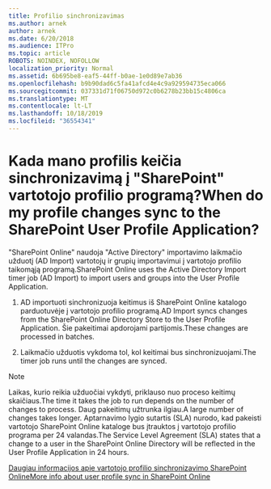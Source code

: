 ```yaml
---
title: Profilio sinchronizavimas
ms.author: arnek
author: arnek
ms.date: 6/20/2018
ms.audience: ITPro
ms.topic: article
ROBOTS: NOINDEX, NOFOLLOW
localization_priority: Normal
ms.assetid: 6b695be8-eaf5-44ff-b0ae-1e0d89e7ab36
ms.openlocfilehash: b9b90dad6c5fa41afcd4e4c9a929594735eca066
ms.sourcegitcommit: 037331d71f06750d972c0b6278b23bb15c4806ca
ms.translationtype: MT
ms.contentlocale: lt-LT
ms.lasthandoff: 10/18/2019
ms.locfileid: "36554341"
---
```

# <a name="when-do-my-profile-changes-sync-to-the-sharepoint-user-profile-application"></a><span data-ttu-id="29414-102">Kada mano profilis keičia sinchronizavimą į "SharePoint" vartotojo profilio programą?</span><span class="sxs-lookup"><span data-stu-id="29414-102">When do my profile changes sync to the SharePoint User Profile Application?</span></span>

<span data-ttu-id="29414-103">"SharePoint Online" naudoja "Active Directory" importavimo laikmačio užduotį (AD Import) vartotojų ir grupių importavimui į vartotojo profilio taikomąją programą.</span><span class="sxs-lookup"><span data-stu-id="29414-103">SharePoint Online uses the Active Directory Import timer job (AD Import) to import users and groups into the User Profile Application.</span></span> 
  
1. <span data-ttu-id="29414-104">AD importuoti sinchronizuoja keitimus iš SharePoint Online katalogo parduotuvėje į vartotojo profilio programą.</span><span class="sxs-lookup"><span data-stu-id="29414-104">AD Import syncs changes from the SharePoint Online Directory Store to the User Profile Application.</span></span> <span data-ttu-id="29414-105">Šie pakeitimai apdorojami partijomis.</span><span class="sxs-lookup"><span data-stu-id="29414-105">These changes are processed in batches.</span></span>
    
2. <span data-ttu-id="29414-106">Laikmačio užduotis vykdoma tol, kol keitimai bus sinchronizuojami.</span><span class="sxs-lookup"><span data-stu-id="29414-106">The timer job runs until the changes are synced.</span></span>
    
> [!NOTE]
> <span data-ttu-id="29414-107">Laikas, kurio reikia užduočiai vykdyti, priklauso nuo proceso keitimų skaičiaus.</span><span class="sxs-lookup"><span data-stu-id="29414-107">The time it takes the job to run depends on the number of changes to process.</span></span> <span data-ttu-id="29414-108">Daug pakeitimų užtrunka ilgiau.</span><span class="sxs-lookup"><span data-stu-id="29414-108">A large number of changes takes longer.</span></span> <span data-ttu-id="29414-109">Aptarnavimo lygio sutartis (SLA) nurodo, kad pakeisti vartotojo SharePoint Online kataloge bus įtrauktos į vartotojo profilio programa per 24 valandas.</span><span class="sxs-lookup"><span data-stu-id="29414-109">The Service Level Agreement (SLA) states that a change to a user in the SharePoint Online Directory will be reflected in the User Profile Application in 24 hours.</span></span> 
  
[<span data-ttu-id="29414-110">Daugiau informacijos apie vartotojo profilio sinchronizavimo SharePoint Online</span><span class="sxs-lookup"><span data-stu-id="29414-110">More info about user profile sync in SharePoint Online</span></span>](https://go.microsoft.com/fwlink/?linkid=875671)
  

